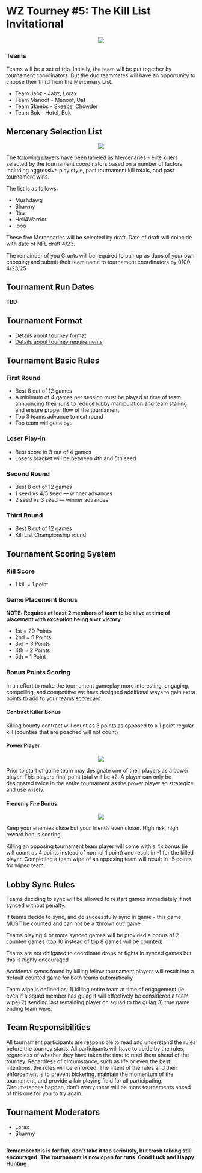 # WZ Tourney #5: The Kill List Invitational

<div align="center">
  <img src="../assets/banner.jpeg">
</div>

<!--
## Submit Your Score
[Submit Tourney Scores](https://bit.ly/wztourney)

## Tournament Individual Stats
[WZ Tourney Stats](https://bit.ly/wztourneystats)

## Tournament Results
<iframe src="https://brackethq.com/b/2ywub/embed/" width="100%" height="550" frameborder="0"></iframe>
-->

### Teams

Teams will be a set of trio. Initially, the team will be put together by tournament coordinators. But the duo teammates will have an opportunity to choose their third from the Mercenary List.

- Team Jabz - Jabz, Lorax
- Team Manoof - Manoof, Oat
- Team Skeebs - Skeebs, Chowder
- Team Bok - Hotel, Bok

## Mercenary Selection List

<div align="center">
  <img src="../assets/mercenary.jpeg">
</div>

The following players have been labeled as Mercenaries - elite killers selected by the tournament coordinators based on a number of factors including aggressive play style, past tournament kill totals, and past tournament wins.

The list is as follows:
- Mushdawg
- Shawny
- Riaz 
- Hell4Warrior
- Iboo

These five Mercenaries will be selected by draft. Date of draft will coincide with date of NFL draft 4/23. 

The remainder of you Grunts will be required to pair up as duos of your own choosing and submit their team name to tournament coordinators by 0100 4/23/25

## Tournament Run Dates

**TBD**
<!-- 01/10 - 01/31

- **COMPLETED** First Round: Wednesday, Jan 10th - ~~Wednesday, Jan 17th~~ Sunday, Jan 14th
- **Second Round:** Wednesday, Jan 17th - Wednesday, Jan 24th
-->

## Tournament Format

- [Details about tourney format](./Tourney%20Details/format.md)
- [Details about tourney requirements](./Tourney%20Details/requirements.md)

## Tournament Basic Rules

### First Round

- Best 8 out of 12 games
- A minimum of 4 games per session must be played at time of team announcing their runs to reduce lobby manipulation and team stalling and ensure proper flow of the tournament
- Top 3 teams advance to next round
- Top team will get a bye

### Loser Play-in

- Best score in 3 out of 4 games
- Losers bracket will be between 4th and 5th seed

### Second Round

- Best 8 out of 12 games
- 1 seed vs 4/5 seed — winner advances 
- 2 seed vs 3 seed — winner advances 

### Third Round

- Best 8 out of 12 games
- Kill List Championship round 


## Tournament Scoring System

### Kill Score

- 1 kill = 1 point

### Game Placement Bonus

**NOTE: Requires at least 2 members of team to be alive at time of placement with exception being a wz victory.**

- 1st = 20 Points
- 2nd = 5 Points
- 3rd = 3 Points
- 4th = 2 Points
- 5th = 1 Point

### Bonus Points Scoring

In an effort to make the tournament gameplay more interesting, engaging, compelling, and competitive we have designed additional ways to gain extra points to add to your teams scorecard.

#### Contract Killer Bonus

Killing bounty contract will count as 3 points as opposed to a 1 point regular kill (bounties that are poached will not count)

#### Power Player

<div align="center">
  <img src="../assets/power-player.jpeg">
</div>

Prior to start of game team may designate one of their players as a power player. This players final point total will be x2. A player can only be designated twice in the entire tournament as the power player so strategize and use wisely.

#### Frenemy Fire Bonus

<div align="center">
  <img src="../assets/frenemy.jpeg">
</div>

Keep your enemies close but your friends even closer. High risk, high reward bonus scoring.

Killing an opposing tournament team player will come with a 4x bonus (ie will count as 4 points instead of normal 1 point) and result in -1 for the killed player. Completing a team wipe of an opposing team will result in -5 points for wiped team.

## Lobby Sync Rules

Teams deciding to sync will be allowed to restart games immediately if not synced without penalty. 

If teams decide to sync, and do successfully sync in game - this game MUST be counted and can not be a ‘thrown out’ game 

Teams playing 4 or more synced games will be provided a bonus of 2 counted games (top 10 instead of top 8 games will be counted)

Teams are not obligated to coordinate drops or fights in synced games but this is highly encouraged 

Accidental syncs found by killing fellow tournament players will result into a default counted game for both teams automatically 

Team wipe is defined as: 1) killing entire team at time of engagement (ie even if a squad member has gulag it will effectively be considered a team wipe) 2) sending last remaining player on squad to the gulag 3) true game ending team wipe.

## Team Responsibilities

All tournament participants are responsible to read and understand the rules before the tourney starts. All participants will have to abide by the rules, regardless of whether they have taken the time to read them ahead of the tourney. Regardless of circumstance, such as life or even the best intentions, the rules will be enforced. The intent of the rules and their enforcement is to prevent bickering, maintain the momentum of the tournament, and provide a fair playing field for all participating. Circumstances happen, don’t worry there will be more tournaments ahead of this one for you to try again.

## Tournament Moderators

- Lorax
- Shawny

---

**Remember this is for fun, don’t take it too seriously, but trash talking still encouraged.**
**The tournament is now open for runs. Good Luck and Happy Hunting**
